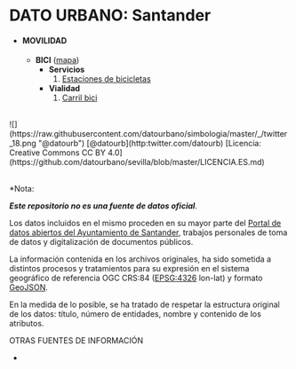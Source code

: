 # DATO URBANO: Santander
* #### **MOVILIDAD**
  - **BICI** ([mapa](https://datourbano.github.io/santander/movilidad/bici/39075_movilidad_bici))
    - **Servicios**
      1. [Estaciones de bicicletas](https://github.com/datourbano/santander/blob/master/movilidad/bici/servicios/39075_tusbic_estaciones.md)
    - **Vialidad**
      1. [Carril bici](https://github.com/datourbano/santander/blob/master/movilidad/bici/vialidad/39075_carril_bici.md)

<br />
![](https://raw.githubusercontent.com/datourbano/simbologia/master/_/twitter_18.png "@datourb") [@datourb](http:twitter.com/datourb)  
[Licencia: Creative Commons CC BY 4.0](https://github.com/datourbano/sevilla/blob/master/LICENCIA.ES.md)
<br /><br />

\*Nota:

  **_Este repositorio no es una fuente de datos oficial_**.
  
  Los datos incluidos en el mismo proceden en su mayor parte del [Portal de datos abiertos del Ayuntamiento de Santander](http://datos.santander.es/), trabajos personales de toma de datos y digitalización de documentos públicos.
  
  La información contenida en los archivos originales, ha sido sometida a distintos procesos y tratamientos para su expresión en el sistema geográfico de referencia OGC CRS:84 ([EPSG:4326](https://epsg.io/4326) lon-lat)  y formato [GeoJSON](http://geojson.org/).

  En la medida de lo posible, se ha tratado de respetar la estructura original de los datos: título, número de entidades, nombre y contenido de los atributos.

  OTRAS FUENTES DE INFORMACIÓN

  * 

